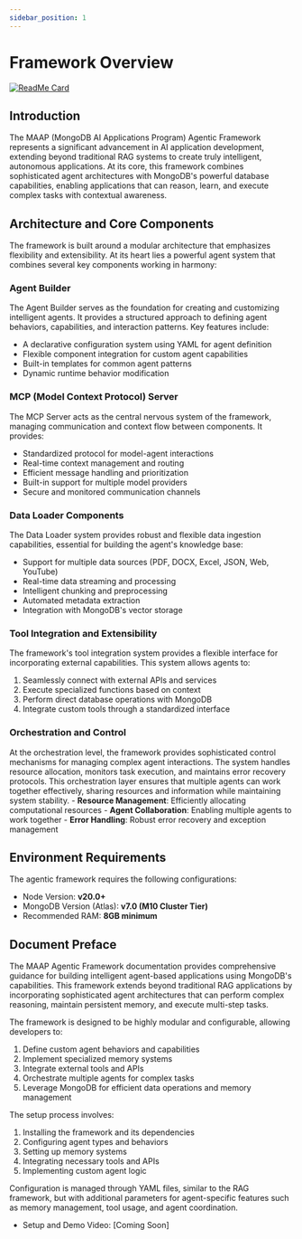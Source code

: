 ```yaml
---
sidebar_position: 1
---
```


# Framework Overview

[![ReadMe Card](https://github-readme-stats.vercel.app/api/pin/?username=mongodb-partners&repo=maap-agentic-framework)](https://github.com/mongodb-partners/maap-agentic-framework)

## Introduction
The MAAP (MongoDB AI Applications Program) Agentic Framework represents a significant advancement in AI application development, extending beyond traditional RAG systems to create truly intelligent, autonomous applications. At its core, this framework combines sophisticated agent architectures with MongoDB's powerful database capabilities, enabling applications that can reason, learn, and execute complex tasks with contextual awareness.

## Architecture and Core Components

The framework is built around a modular architecture that emphasizes flexibility and extensibility. At its heart lies a powerful agent system that combines several key components working in harmony:

### Agent Builder
The Agent Builder serves as the foundation for creating and customizing intelligent agents. It provides a structured approach to defining agent behaviors, capabilities, and interaction patterns. Key features include:
- A declarative configuration system using YAML for agent definition
- Flexible component integration for custom agent capabilities
- Built-in templates for common agent patterns
- Dynamic runtime behavior modification

### MCP (Model Context Protocol) Server
The MCP Server acts as the central nervous system of the framework, managing communication and context flow between components. It provides:
- Standardized protocol for model-agent interactions
- Real-time context management and routing
- Efficient message handling and prioritization
- Built-in support for multiple model providers
- Secure and monitored communication channels

### Data Loader Components
The Data Loader system provides robust and flexible data ingestion capabilities, essential for building the agent's knowledge base:
- Support for multiple data sources (PDF, DOCX, Excel, JSON, Web, YouTube)
- Real-time data streaming and processing
- Intelligent chunking and preprocessing
- Automated metadata extraction
- Integration with MongoDB's vector storage

### Tool Integration and Extensibility

The framework's tool integration system provides a flexible interface for incorporating external capabilities. This system allows agents to:
1. Seamlessly connect with external APIs and services
2. Execute specialized functions based on context
3. Perform direct database operations with MongoDB
4. Integrate custom tools through a standardized interface

### Orchestration and Control

At the orchestration level, the framework provides sophisticated control mechanisms for managing complex agent interactions. The system handles resource allocation, monitors task execution, and maintains error recovery protocols. This orchestration layer ensures that multiple agents can work together effectively, sharing resources and information while maintaining system stability.
    - **Resource Management**: Efficiently allocating computational resources
    - **Agent Collaboration**: Enabling multiple agents to work together
    - **Error Handling**: Robust error recovery and exception management

## Environment Requirements
The agentic framework requires the following configurations:
- Node Version: **v20.0+**
- MongoDB Version (Atlas): **v7.0 (M10 Cluster Tier)**
- Recommended RAM: **8GB minimum**

## Document Preface
The MAAP Agentic Framework documentation provides comprehensive guidance for building intelligent agent-based applications using MongoDB's capabilities. This framework extends beyond traditional RAG applications by incorporating sophisticated agent architectures that can perform complex reasoning, maintain persistent memory, and execute multi-step tasks.

The framework is designed to be highly modular and configurable, allowing developers to:
1. Define custom agent behaviors and capabilities
2. Implement specialized memory systems
3. Integrate external tools and APIs
4. Orchestrate multiple agents for complex tasks
5. Leverage MongoDB for efficient data operations and memory management

The setup process involves:
1. Installing the framework and its dependencies
2. Configuring agent types and behaviors
3. Setting up memory systems
4. Integrating necessary tools and APIs
5. Implementing custom agent logic

Configuration is managed through YAML files, similar to the RAG framework, but with additional parameters for agent-specific features such as memory management, tool usage, and agent coordination.

- Setup and Demo Video: [Coming Soon]